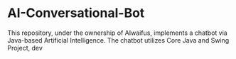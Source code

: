 # AI-Conversational-Bot
This repository, under the ownership of AIwaifus, implements a chatbot via Java-based Artificial Intelligence. The chatbot utilizes Core Java and Swing Project, dev